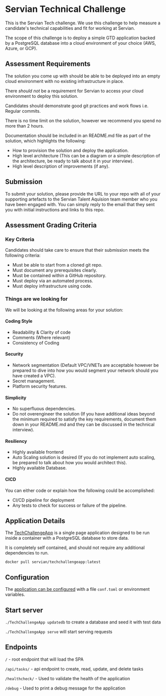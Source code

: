 # Servian Technical Challenge

This is the Servian Tech challenge. We use this challenge to help measure a candidate's technical capabilities and fit for working at Servian.

The scope of this challenge is to deploy a simple GTD application backed by a PostgreSQL database into a cloud environment of your choice (AWS, Azure, or GCP).

## Assessment Requirements

The solution you come up with should be able to be deployed into an empty cloud environment with no existing infrastructure in place.

There _should not_ be a requirement for Servian to access your cloud environment to deploy this solution.

Candidates should demonstrate good git practices and work flows i.e. Regular commits.

There is no time limit on the solution, however we recommend you spend no more than 2 hours.

Documentation should be included in an README.md file as part of the solution, which highlights the following:

- How to provision the solution and deploy the application.
- High level architecture (This can be a diagram or a simple description of the architecture, be ready to talk about it in your interview).
- High level description of improvements (if any).

## Submission

To submit your solution, please provide the URL to your repo with all of your supporting artefacts to the Servian Talent Aquision team member who you have been engaged with. You can simply reply to the email that they sent you with initial instructions and links to this repo.

## Assessment Grading Criteria

### Key Criteria

Candidates should take care to ensure that their submission meets the following criteria:

- Must be able to start from a cloned git repo.
- Must document any prerequisites clearly.
- Must be contained within a GitHub repository.
- Must deploy via an automated process.
- Must deploy infrastructure using code.

### Things are we looking for

We will be looking at the following areas for your solution:

#### Coding Style

- Readability & Clarity of code
- Comments (Where relevant)
- Consistency of Coding

#### Security

- Network segmentation (Default VPC/VNETs are acceptable however be prepared to dive into how you would segment your network should you have created a VPC).
- Secret management.
- Platform security features.

#### Simplicity

- No superfluous dependencies.
- Do not overengineer the solution (If you have additional ideas beyond the minimum required to satisfy the key requirements, document them down in your README.md and they can be discussed in the technical interview).

#### Resiliency

- Highly available frontend
- Auto Scaling solution is desired (If you do not implement auto scaling, be prepared to talk about how you would architect this).
- Highly available Database.

#### CICD

You can either code or explain how the following could be accomplished:

- CI/CD pipeline for deployment
- Any tests to check for success or failure of the pipeline.

## Application Details

The [TechChallengeApp](https://github.com/servian/TechChallengeApp) is a single page application designed to be run inside a container with a PostgreSQL database to store data.

It is completely self contained, and should not require any additional dependencies to run.

`docker pull servian/techchallengeapp:latest`

## Configuration

The [application can be configured](https://github.com/servian/TechChallengeApp/blob/master/doc/config.md) with a file `conf.toml` or environment variables.

## Start server

`./TechChallengeApp updatedb` to create a database and seed it with test data

`./TechChallengeApp serve` will start serving requests

## Endpoints

`/` - root endpoint that will load the SPA

`/api/tasks/` - api endpoint to create, read, update, and delete tasks

`/healthcheck/` - Used to validate the health of the application

`/debug` - Used to print a debug message for the application
